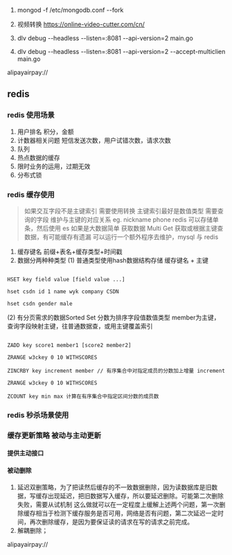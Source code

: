 1. mongod -f /etc/mongodb.conf --fork
2. 视频转换 https://online-video-cutter.com/cn/
   
3. dlv debug --headless --listen=:8081 --api-version=2 main.go
4. dlv debug --headless --listen=:8081 --api-version=2 --accept-multiclien main.go

alipayairpay://

## redis

### redis 使用场景

1. 用户排名 积分，金额 
2. 计数器相关问题 短信发送次数，用户试错次数，请求次数
3. 队列
4. 热点数据的缓存
5. 限时业务的运用，过期无效
6. 分布式锁

### redis 缓存使用

> 如果交互字段不是主键索引 需要使用转换 主键索引最好是数值类型
> 需要查询的字段 维护与主键的对应关系 eg. nickname phone 
> redis 可以存储单条，然后使用 es 如果是大数据简单
> 获取数据 Multi Get 获取或根据主键查数据，有可能缓存有遗漏
> 可以运行一个额外程序去维护，mysql 与 redis

1. 缓存键名 前缀+表名+缓存类型+时间戳
2. 数据分两种种类型 
   (1) 普通类型使用hash数据结构存储  缓存键名 + 主键

```shell

HSET key field value [field value ...]

hset csdn id 1 name wyk company CSDN

hset csdn gender male

```

  (2) 有分页需求的数据Sorted Set 分数为排序字段值数值类型 member为主键，查询字段映射主键，往普通数据查，或用主键覆盖索引

```shell

ZADD key score1 member1 [score2 member2] 

ZRANGE w3ckey 0 10 WITHSCORES

ZINCRBY key increment member // 有序集合中对指定成员的分数加上增量 increment

ZRANGE w3ckey 0 10 WITHSCORES

ZCOUNT key min max 计算在有序集合中指定区间分数的成员数

```

### redis 秒杀场景使用



### 缓存更新策略  被动与主动更新

#### 提供主动接口
#### 被动删除
1. 延迟双删策略，为了把读然后缓存的不一致数据删除，因为读数据库是旧数据，写缓存出现延迟，把旧数据写入缓存，所以要延迟删除。可能第二次删除失败，需要从试机制
   这么做就可以在一定程度上缓解上述两个问题，第一次删除缓存相当于检测下缓存服务是否可用，网络是否有问题，第二次延迟一定时间，再次删除缓存，是因为要保证读的请求在写的请求之前完成。
2. 解耦删除；


alipayairpay://